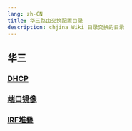 ```yaml
---
lang: zh-CN
title: 华三路由交换配置目录
description: chjina Wiki 目录交换的目录
---
```

<!-- 这里是 Markdown 内容 -->

## 华三

### [DHCP](/CT/H3C/DHCP/)
### [端口镜像](/CT/H3C/端口镜像.md)
### [IRF堆叠](/CT/H3C/IRF堆叠.md)
